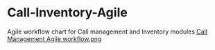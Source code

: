 # Call-Inventory-Agile
Agile workflow chart for Call management and Inventory modules
[Call Management Agile workflow.png](https://github.com/ObaiAlkanzi/Call-Inventory-Agile/blob/5e0f80f8bdd9849bc77826284394b1ef7574eb6e/Call%20Management%20Agile%20workflow.png)
